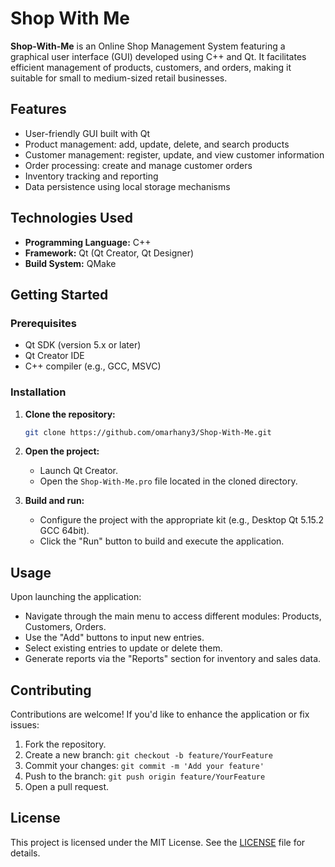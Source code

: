 
# Shop With Me

**Shop-With-Me** is an Online Shop Management System featuring a graphical user interface (GUI) developed using C++ and Qt. It facilitates efficient management of products, customers, and orders, making it suitable for small to medium-sized retail businesses.

## Features

- User-friendly GUI built with Qt
- Product management: add, update, delete, and search products
- Customer management: register, update, and view customer information
- Order processing: create and manage customer orders
- Inventory tracking and reporting
- Data persistence using local storage mechanisms

## Technologies Used

- **Programming Language:** C++
- **Framework:** Qt (Qt Creator, Qt Designer)
- **Build System:** QMake

## Getting Started

### Prerequisites

- Qt SDK (version 5.x or later)
- Qt Creator IDE
- C++ compiler (e.g., GCC, MSVC)

### Installation

1. **Clone the repository:**
   ```bash
   git clone https://github.com/omarhany3/Shop-With-Me.git
   ```

2. **Open the project:**
   - Launch Qt Creator.
   - Open the `Shop-With-Me.pro` file located in the cloned directory.

3. **Build and run:**
   - Configure the project with the appropriate kit (e.g., Desktop Qt 5.15.2 GCC 64bit).
   - Click the "Run" button to build and execute the application.

## Usage

Upon launching the application:

- Navigate through the main menu to access different modules: Products, Customers, Orders.
- Use the "Add" buttons to input new entries.
- Select existing entries to update or delete them.
- Generate reports via the "Reports" section for inventory and sales data.

## Contributing

Contributions are welcome! If you'd like to enhance the application or fix issues:

1. Fork the repository.
2. Create a new branch: `git checkout -b feature/YourFeature`
3. Commit your changes: `git commit -m 'Add your feature'`
4. Push to the branch: `git push origin feature/YourFeature`
5. Open a pull request.

## License

This project is licensed under the MIT License. See the [LICENSE](LICENSE) file for details.

